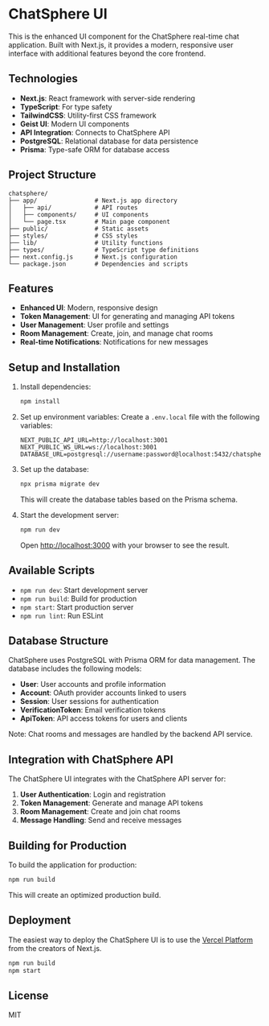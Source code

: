 # ChatSphere UI

This is the enhanced UI component for the ChatSphere real-time chat application. Built with Next.js, it provides a modern, responsive user interface with additional features beyond the core frontend.

## Technologies

- **Next.js**: React framework with server-side rendering
- **TypeScript**: For type safety
- **TailwindCSS**: Utility-first CSS framework
- **Geist UI**: Modern UI components
- **API Integration**: Connects to ChatSphere API
- **PostgreSQL**: Relational database for data persistence
- **Prisma**: Type-safe ORM for database access

## Project Structure

```
chatsphere/
├── app/                # Next.js app directory
│   ├── api/            # API routes
│   ├── components/     # UI components
│   └── page.tsx        # Main page component
├── public/             # Static assets
├── styles/             # CSS styles
├── lib/                # Utility functions
├── types/              # TypeScript type definitions
├── next.config.js      # Next.js configuration
└── package.json        # Dependencies and scripts
```

## Features

- **Enhanced UI**: Modern, responsive design
- **Token Management**: UI for generating and managing API tokens
- **User Management**: User profile and settings
- **Room Management**: Create, join, and manage chat rooms
- **Real-time Notifications**: Notifications for new messages

## Setup and Installation

1. Install dependencies:
   ```bash
   npm install
   ```

2. Set up environment variables:
   Create a `.env.local` file with the following variables:
   ```
   NEXT_PUBLIC_API_URL=http://localhost:3001
   NEXT_PUBLIC_WS_URL=ws://localhost:3001
   DATABASE_URL=postgresql://username:password@localhost:5432/chatsphere
   ```

3. Set up the database:
   ```bash
   npx prisma migrate dev
   ```
   This will create the database tables based on the Prisma schema.

4. Start the development server:
   ```bash
   npm run dev
   ```

   Open [http://localhost:3000](http://localhost:3000) with your browser to see the result.

## Available Scripts

- `npm run dev`: Start development server
- `npm run build`: Build for production
- `npm start`: Start production server
- `npm run lint`: Run ESLint

## Database Structure

ChatSphere uses PostgreSQL with Prisma ORM for data management. The database includes the following models:

- **User**: User accounts and profile information
- **Account**: OAuth provider accounts linked to users
- **Session**: User sessions for authentication
- **VerificationToken**: Email verification tokens
- **ApiToken**: API access tokens for users and clients

Note: Chat rooms and messages are handled by the backend API service.

## Integration with ChatSphere API

The ChatSphere UI integrates with the ChatSphere API server for:

1. **User Authentication**: Login and registration
2. **Token Management**: Generate and manage API tokens
3. **Room Management**: Create and join chat rooms
4. **Message Handling**: Send and receive messages

## Building for Production

To build the application for production:

```bash
npm run build
```

This will create an optimized production build.

## Deployment

The easiest way to deploy the ChatSphere UI is to use the [Vercel Platform](https://vercel.com) from the creators of Next.js.

```bash
npm run build
npm start
```

## License

MIT

